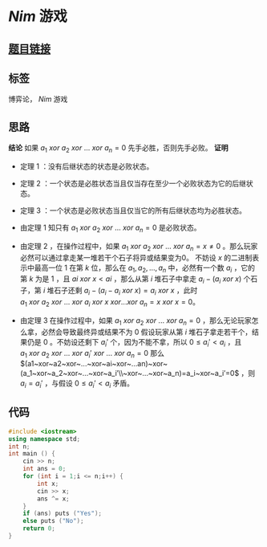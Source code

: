 # $Nim$ 游戏
## [题目链接](https://www.acwing.com/problem/content/893/)
## 标签
博弈论， $Nim$ 游戏
## 思路
**结论**
如果 $a_1~xor~a_2~xor~...~xor~a_n=0$ 先手必胜，否则先手必败。
**证明**

- 定理 $1$ ：没有后继状态的状态是必败状态。

- 定理 $2$ ：一个状态是必胜状态当且仅当存在至少一个必败状态为它的后继状态。

- 定理 $3$ ：一个状态是必败状态当且仅当它的所有后继状态均为必胜状态。


- 由定理 $1$ 知只有 $a_1~xor~a_2~xor~...~xor~a_n=0$ 是必败状态。

- 由定理 $2$ ，在操作过程中，如果 $a_1~xor~a_2~xor~...~xor~a_n=x≠0$ 。那么玩家必然可以通过拿走某一堆若干个石子将异或结果变为0。
不妨设 $x$ 的二进制表示中最高一位 $1$ 在第 $k$ 位，那么在 $a_1,a_2,…,a_n$ 中，必然有一个数 $a_i$ ，它的第 $k$ 为是 $1$ ，且 $ai~xor~x<ai$ ，那么从第 $i$ 堆石子中拿走 $a_i−(a_i~xor~x)$ 个石子，第 $i$ 堆石子还剩 $a_i−(a_i−a_i~xor~x)=a_i~xor~x$ ，此时 $a_1~xor~a_2~xor~...~xor~a_i~xor~x~xor...xor~a_n=x~xor~x=0$。

- 由定理 $3$ 在操作过程中，如果  $a_1~xor~a_2~xor~...~xor~a_n=0$ ，那么无论玩家怎么拿，必然会导致最终异或结果不为 $0$ 
假设玩家从第 $i$ 堆石子拿走若干个，结果仍是 $0$ 。不妨设还剩下 $a_i′$ 个，因为不能不拿，所以 $0≤a_i′<a_i$ ，且 $a_1~xor~a_2~xor~...~xor~a_i′~xor~...~xor~a_n=0$ 那么 $(a1~xor~a2~xor~...~xor~ai~xor~…an)~xor~(a_1~xor~a_2~xor~...~xor~a_i′\\~xor~...~xor~a_n)=a_i~xor~a_i′=0$ ，则 $a_i=a_i′$ ，与假设 $0≤a_i′<a_i$ 矛盾。


## 代码
```cpp
#include <iostream>
using namespace std;
int n;
int main () {
    cin >> n;
    int ans = 0;
    for (int i = 1;i <= n;i++) {
        int x;
        cin >> x;
        ans ^= x;
    }
    if (ans) puts ("Yes");
    else puts ("No");
    return 0;
}
```